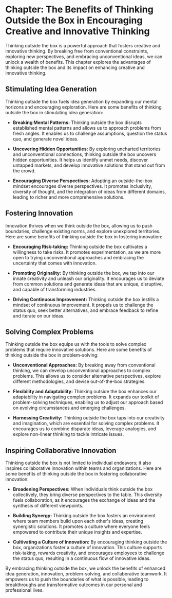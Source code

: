 Chapter: The Benefits of Thinking Outside the Box in Encouraging Creative and Innovative Thinking
=================================================================================================

Thinking outside the box is a powerful approach that fosters creative and innovative thinking. By breaking free from conventional constraints, exploring new perspectives, and embracing unconventional ideas, we can unlock a wealth of benefits. This chapter explores the advantages of thinking outside the box and its impact on enhancing creative and innovative thinking.

Stimulating Idea Generation
---------------------------

Thinking outside the box fuels idea generation by expanding our mental horizons and encouraging exploration. Here are some benefits of thinking outside the box in stimulating idea generation:

* **Breaking Mental Patterns:** Thinking outside the box disrupts established mental patterns and allows us to approach problems from fresh angles. It enables us to challenge assumptions, question the status quo, and generate novel ideas.

* **Uncovering Hidden Opportunities:** By exploring uncharted territories and unconventional connections, thinking outside the box uncovers hidden opportunities. It helps us identify unmet needs, discover untapped markets, and develop innovative solutions that stand out from the crowd.

* **Encouraging Diverse Perspectives:** Adopting an outside-the-box mindset encourages diverse perspectives. It promotes inclusivity, diversity of thought, and the integration of ideas from different domains, leading to richer and more comprehensive solutions.

Fostering Innovation
--------------------

Innovation thrives when we think outside the box, allowing us to push boundaries, challenge existing norms, and explore unexplored territories. Here are some benefits of thinking outside the box in fostering innovation:

* **Encouraging Risk-taking:** Thinking outside the box cultivates a willingness to take risks. It promotes experimentation, as we are more open to trying unconventional approaches and embracing the uncertainty that comes with innovation.

* **Promoting Originality:** By thinking outside the box, we tap into our innate creativity and unleash our originality. It encourages us to deviate from common solutions and generate ideas that are unique, disruptive, and capable of transforming industries.

* **Driving Continuous Improvement:** Thinking outside the box instills a mindset of continuous improvement. It propels us to challenge the status quo, seek better alternatives, and embrace feedback to refine and iterate on our ideas.

Solving Complex Problems
------------------------

Thinking outside the box equips us with the tools to solve complex problems that require innovative solutions. Here are some benefits of thinking outside the box in problem-solving:

* **Unconventional Approaches:** By breaking away from conventional thinking, we can develop unconventional approaches to complex problems. This allows us to consider alternative perspectives, explore different methodologies, and devise out-of-the-box strategies.

* **Flexibility and Adaptability:** Thinking outside the box enhances our adaptability in navigating complex problems. It expands our toolkit of problem-solving techniques, enabling us to adjust our approach based on evolving circumstances and emerging challenges.

* **Harnessing Creativity:** Thinking outside the box taps into our creativity and imagination, which are essential for solving complex problems. It encourages us to combine disparate ideas, leverage analogies, and explore non-linear thinking to tackle intricate issues.

Inspiring Collaborative Innovation
----------------------------------

Thinking outside the box is not limited to individual endeavors; it also inspires collaborative innovation within teams and organizations. Here are some benefits of thinking outside the box in fostering collaborative innovation:

* **Broadening Perspectives:** When individuals think outside the box collectively, they bring diverse perspectives to the table. This diversity fuels collaboration, as it encourages the exchange of ideas and the synthesis of different viewpoints.

* **Building Synergy:** Thinking outside the box fosters an environment where team members build upon each other's ideas, creating synergistic solutions. It promotes a culture where everyone feels empowered to contribute their unique insights and expertise.

* **Cultivating a Culture of Innovation:** By encouraging thinking outside the box, organizations foster a culture of innovation. This culture supports risk-taking, rewards creativity, and encourages employees to challenge the status quo, resulting in a continuous flow of innovative ideas.

By embracing thinking outside the box, we unlock the benefits of enhanced idea generation, innovation, problem-solving, and collaborative teamwork. It empowers us to push the boundaries of what is possible, leading to breakthroughs and transformative outcomes in our personal and professional lives.
